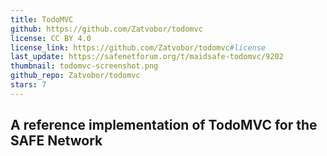 ```yaml
---
title: TodoMVC
github: https://github.com/Zatvobor/todomvc
license: CC BY 4.0
license_link: https://github.com/Zatvobor/todomvc#license
last_update: https://safenetforum.org/t/maidsafe-todomvc/9202
thumbnail: todomvc-screenshot.png
github_repo: Zatvobor/todomvc
stars: 7
---
```


## A reference implementation of TodoMVC for the SAFE Network
